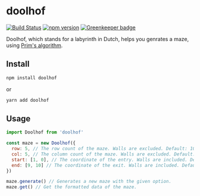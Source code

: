 # doolhof

[![Build Status](https://travis-ci.org/fralonra/doolhof.svg?branch=master)](https://travis-ci.org/fralonra/doolhof)
[![npm version](https://img.shields.io/npm/v/doolhof.svg)](https://www.npmjs.com/package/doolhof) [![Greenkeeper badge](https://badges.greenkeeper.io/fralonra/doolhof.svg)](https://greenkeeper.io/)

Doolhof, which stands for a labyrinth in Dutch, helps you genrates a maze, using [Prim's algorithm](https://en.wikipedia.org/wiki/Prim%27s_algorithm).

## Install

```bash
npm install doolhof
```

or

```bash
yarn add doolhof
```

## Usage

```javascript
import Doolhof from 'doolhof'

const maze = new Doolhof({
  row: 5, // The row count of the maze. Walls are excluded. Default: 10.
  col: 5, // The column count of the maze. Walls are excluded. Default: 10.
  start: [1, 0], // The coordinate of the entry. Walls are included. Default: the top-left corner.
  end: [9, 10] // The coordinate of the exit. Walls are included. Default: the bottom-right corner.
})

maze.generate() // Generates a new maze with the given option.
maze.get() // Get the formatted data of the maze.
```
